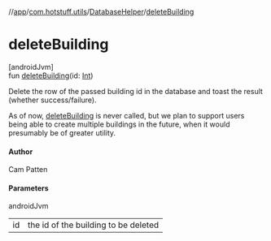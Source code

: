 //[app](../../../index.md)/[com.hotstuff.utils](../index.md)/[DatabaseHelper](index.md)/[deleteBuilding](delete-building.md)

# deleteBuilding

[androidJvm]\
fun [deleteBuilding](delete-building.md)(id: [Int](https://kotlinlang.org/api/latest/jvm/stdlib/kotlin/-int/index.html))

Delete the row of the passed building id in the database and toast the result (whether success/failure).

As of now, [deleteBuilding](delete-building.md) is never called, but we plan to support users being able to create multiple buildings in the future, when it would presumably be of greater utility.

#### Author

Cam Patten

#### Parameters

androidJvm

| | |
|---|---|
| id | the id of the building to be deleted |
